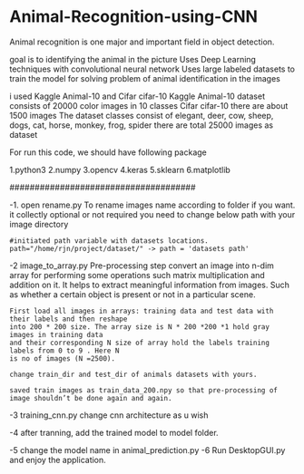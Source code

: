# Animal-Recognition-using-CNN
Animal recognition is one major and important field in object detection.

goal is to identifying the animal in the picture
Uses Deep Learning techniques with convolutional neural network
Uses large labeled datasets to train the model for solving problem of  animal identification in the images

i used Kaggle Animal-10 and Cifar cifar-10 
Kaggle Animal-10 dataset consists of 20000 color images in 10 classes
Cifar cifar-10 there are about 1500 images 
The dataset classes consist of elegant, deer, cow, sheep, dogs, cat, horse, monkey, frog, spider 
there are total  25000 images as dataset




For run this code,
we should have following package

1.python3
2.numpy
3.opencv
4.keras
5.sklearn
6.matplotlib

#####################################

-1. open rename.py
    To rename images name according to folder if you want.
    it collectly optional or not required
    you need to change below path with your image directory
    
    
    #initiated path variable with datasets locations. 
    path="/home/rjn/project/dataset/" -> path = 'datasets path'
    
-2  image_to_array.py
    Pre-processing step
    convert an image into n-dim array for performing some operations such matrix multiplication and addition on it.
    It helps to extract meaningful information from images. 
    Such as whether a certain object is present or not in a particular scene.
    
    First load all images in arrays: training data and test data with their labels and then reshape
    into 200 * 200 size. The array size is N * 200 *200 *1 hold gray images in training data
    and their corresponding N size of array hold the labels training labels from 0 to 9 . Here N
    is no of images (N =2500).
    
    change train_dir and test_dir of animals datasets with yours.
    
    saved train images as train_data_200.npy so that pre-processing of image shouldn’t be done again and again.
    
    
-3  training_cnn.py
    change cnn architecture as u wish
    
-4  after tranning, add the trained model to model folder.

-5 change the model name in animal_prediction.py
-6 Run DesktopGUI.py and enjoy the application.
 
